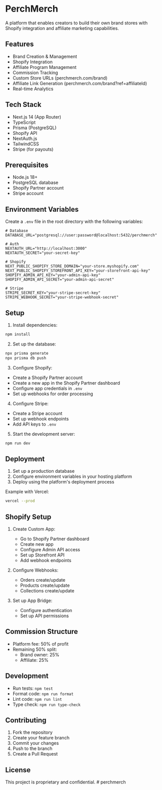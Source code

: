 # PerchMerch

A platform that enables creators to build their own brand stores with Shopify integration and affiliate marketing capabilities.

## Features

- Brand Creation & Management
- Shopify Integration
- Affiliate Program Management
- Commission Tracking
- Custom Store URLs (perchmerch.com/brand)
- Affiliate Link Generation (perchmerch.com/brand?ref=affiliateId)
- Real-time Analytics

## Tech Stack

- Next.js 14 (App Router)
- TypeScript
- Prisma (PostgreSQL)
- Shopify API
- NextAuth.js
- TailwindCSS
- Stripe (for payouts)

## Prerequisites

- Node.js 18+
- PostgreSQL database
- Shopify Partner account
- Stripe account

## Environment Variables

Create a `.env` file in the root directory with the following variables:

```env
# Database
DATABASE_URL="postgresql://user:password@localhost:5432/perchmerch"

# Auth
NEXTAUTH_URL="http://localhost:3000"
NEXTAUTH_SECRET="your-secret-key"

# Shopify
NEXT_PUBLIC_SHOPIFY_STORE_DOMAIN="your-store.myshopify.com"
NEXT_PUBLIC_SHOPIFY_STOREFRONT_API_KEY="your-storefront-api-key"
SHOPIFY_ADMIN_API_KEY="your-admin-api-key"
SHOPIFY_ADMIN_API_SECRET="your-admin-api-secret"

# Stripe
STRIPE_SECRET_KEY="your-stripe-secret-key"
STRIPE_WEBHOOK_SECRET="your-stripe-webhook-secret"
```

## Setup

1. Install dependencies:
```bash
npm install
```

2. Set up the database:
```bash
npx prisma generate
npx prisma db push
```

3. Configure Shopify:
- Create a Shopify Partner account
- Create a new app in the Shopify Partner dashboard
- Configure app credentials in `.env`
- Set up webhooks for order processing

4. Configure Stripe:
- Create a Stripe account
- Set up webhook endpoints
- Add API keys to `.env`

5. Start the development server:
```bash
npm run dev
```

## Deployment

1. Set up a production database
2. Configure environment variables in your hosting platform
3. Deploy using the platform's deployment process

Example with Vercel:
```bash
vercel --prod
```

## Shopify Setup

1. Create Custom App:
   - Go to Shopify Partner dashboard
   - Create new app
   - Configure Admin API access
   - Set up Storefront API
   - Add webhook endpoints

2. Configure Webhooks:
   - Orders create/update
   - Products create/update
   - Collections create/update

3. Set up App Bridge:
   - Configure authentication
   - Set up API permissions

## Commission Structure

- Platform fee: 50% of profit
- Remaining 50% split:
  - Brand owner: 25%
  - Affiliate: 25%

## Development

- Run tests: `npm test`
- Format code: `npm run format`
- Lint code: `npm run lint`
- Type check: `npm run type-check`

## Contributing

1. Fork the repository
2. Create your feature branch
3. Commit your changes
4. Push to the branch
5. Create a Pull Request

## License

This project is proprietary and confidential. #   p e r c h m e r c h  
 
